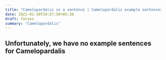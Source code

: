 ```yaml
---
title: "Camelopardalis in a sentence | Camelopardalis example sentences"
date: 2021-01-20T19:57:50+05:30
draft: falses
summary: "Camelopardalis"
---
```

## Unfortunately, we have no example sentences for Camelopardalis                 
